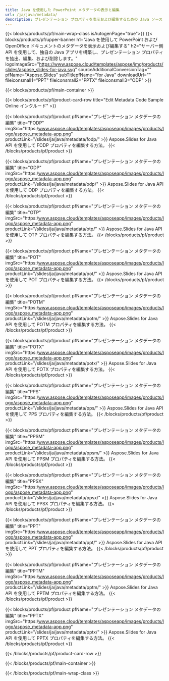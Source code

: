 ```yaml
---
title: Java を使用した PowerPoint メタデータの表示と編集
url: /ja/java/metadata/
description: プレゼンテーション プロパティを表示および編集するための Java ソース コード
---
```


{{< blocks/products/pf/main-wrap-class isAutogenPage="true">}}
{{< blocks/products/pf/upper-banner h1="Java を使用して PowerPoint および OpenOffice ドキュメントのメタデータを表示および編集する" h2="サーバー側 API を使用して、独自の Java アプリを構築し、プレゼンテーション プロパティを抽出、編集、および削除します。" logoImageSrc="https://www.aspose.cloud/templates/aspose/img/products/slides/aspose_slides-for-java.svg" sourceAdditionalConversionTag="" pfName="Aspose.Slides" subTitlepfName="for Java" downloadUrl="" fileiconsmall1="PPT" fileiconsmall2="PPTX" fileiconsmall3="ODP" >}}

{{< blocks/products/pf/main-container >}}

{{< blocks/products/pf/product-card-row title="Edit Metadata Code Sample Online インクルード" >}}

{{< blocks/products/pf/product pfName="プレゼンテーション メタデータの編集" title="FODP" imgSrc="https:/www.aspose.cloud/templates/asposeapp/images/products/logo/aspose_metadata-app.png" productLink="/slides/ja/java/metadata/fodp/" >}}
Aspose.Slides for Java API を使用して FODP プロパティを編集する方法。
{{< /blocks/products/pf/product >}}

{{< blocks/products/pf/product pfName="プレゼンテーション メタデータの編集" title="ODP" imgSrc="https:/www.aspose.cloud/templates/asposeapp/images/products/logo/aspose_metadata-app.png" productLink="/slides/ja/java/metadata/odp/" >}}
Aspose.Slides for Java API を使用して ODP プロパティを編集する方法。
{{< /blocks/products/pf/product >}}

{{< blocks/products/pf/product pfName="プレゼンテーション メタデータの編集" title="OTP" imgSrc="https:/www.aspose.cloud/templates/asposeapp/images/products/logo/aspose_metadata-app.png" productLink="/slides/ja/java/metadata/otp/" >}}
Aspose.Slides for Java API を使用して OTP プロパティを編集する方法。
{{< /blocks/products/pf/product >}}

{{< blocks/products/pf/product pfName="プレゼンテーション メタデータの編集" title="POT" imgSrc="https:/www.aspose.cloud/templates/asposeapp/images/products/logo/aspose_metadata-app.png" productLink="/slides/ja/java/metadata/pot/" >}}
Aspose.Slides for Java API を使用して POT プロパティを編集する方法。
{{< /blocks/products/pf/product >}}

{{< blocks/products/pf/product pfName="プレゼンテーション メタデータの編集" title="POTM" imgSrc="https:/www.aspose.cloud/templates/asposeapp/images/products/logo/aspose_metadata-app.png" productLink="/slides/ja/java/metadata/potm/" >}}
Aspose.Slides for Java API を使用して POTM プロパティを編集する方法。
{{< /blocks/products/pf/product >}}

{{< blocks/products/pf/product pfName="プレゼンテーション メタデータの編集" title="POTX" imgSrc="https:/www.aspose.cloud/templates/asposeapp/images/products/logo/aspose_metadata-app.png" productLink="/slides/ja/java/metadata/potx/" >}}
Aspose.Slides for Java API を使用して POTX プロパティを編集する方法。
{{< /blocks/products/pf/product >}}

{{< blocks/products/pf/product pfName="プレゼンテーション メタデータの編集" title="PPS" imgSrc="https:/www.aspose.cloud/templates/asposeapp/images/products/logo/aspose_metadata-app.png" productLink="/slides/ja/java/metadata/pps/" >}}
Aspose.Slides for Java API を使用して PPS プロパティを編集する方法。
{{< /blocks/products/pf/product >}}

{{< blocks/products/pf/product pfName="プレゼンテーション メタデータの編集" title="PPSM" imgSrc="https:/www.aspose.cloud/templates/asposeapp/images/products/logo/aspose_metadata-app.png" productLink="/slides/ja/java/metadata/ppsm/" >}}
Aspose.Slides for Java API を使用して PPSM プロパティを編集する方法。
{{< /blocks/products/pf/product >}}

{{< blocks/products/pf/product pfName="プレゼンテーション メタデータの編集" title="PPSX" imgSrc="https:/www.aspose.cloud/templates/asposeapp/images/products/logo/aspose_metadata-app.png" productLink="/slides/ja/java/metadata/ppsx/" >}}
Aspose.Slides for Java API を使用して PPSX プロパティを編集する方法。
{{< /blocks/products/pf/product >}}

{{< blocks/products/pf/product pfName="プレゼンテーション メタデータの編集" title="PPT" imgSrc="https:/www.aspose.cloud/templates/asposeapp/images/products/logo/aspose_metadata-app.png" productLink="/slides/ja/java/metadata/ppt/" >}}
Aspose.Slides for Java API を使用して PPT プロパティを編集する方法。
{{< /blocks/products/pf/product >}}

{{< blocks/products/pf/product pfName="プレゼンテーション メタデータの編集" title="PPTM" imgSrc="https:/www.aspose.cloud/templates/asposeapp/images/products/logo/aspose_metadata-app.png" productLink="/slides/ja/java/metadata/pptm/" >}}
Aspose.Slides for Java API を使用して PPTM プロパティを編集する方法。
{{< /blocks/products/pf/product >}}

{{< blocks/products/pf/product pfName="プレゼンテーション メタデータの編集" title="PPTX" imgSrc="https:/www.aspose.cloud/templates/asposeapp/images/products/logo/aspose_metadata-app.png" productLink="/slides/ja/java/metadata/pptx/" >}}
Aspose.Slides for Java API を使用して PPTX プロパティを編集する方法。
{{< /blocks/products/pf/product >}}



{{< /blocks/products/pf/product-card-row >}}

{{< /blocks/products/pf/main-container >}}
    
{{< /blocks/products/pf/main-wrap-class >}}